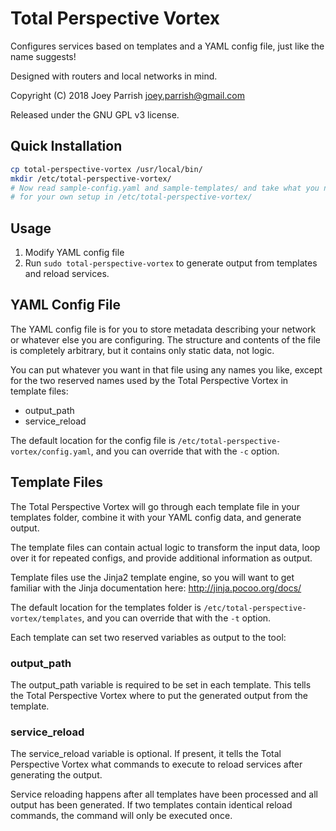 # Total Perspective Vortex

Configures services based on templates and a YAML config file, just like the
name suggests!

Designed with routers and local networks in mind.

Copyright (C) 2018 Joey Parrish <joey.parrish@gmail.com>

Released under the GNU GPL v3 license.


## Quick Installation

```sh
cp total-perspective-vortex /usr/local/bin/
mkdir /etc/total-perspective-vortex/
# Now read sample-config.yaml and sample-templates/ and take what you need
# for your own setup in /etc/total-perspective-vortex/
```


## Usage

1. Modify YAML config file
2. Run `sudo total-perspective-vortex` to generate output from templates and
   reload services.


## YAML Config File

The YAML config file is for you to store metadata describing your network or
whatever else you are configuring.  The structure and contents of the file is
completely arbitrary, but it contains only static data, not logic.

You can put whatever you want in that file using any names you like, except for
the two reserved names used by the Total Perspective Vortex in template files:
  - output_path
  - service_reload

The default location for the config file is
`/etc/total-perspective-vortex/config.yaml`, and you can override that with the
`-c` option.


## Template Files

The Total Perspective Vortex will go through each template file in your
templates folder, combine it with your YAML config data, and generate output.

The template files can contain actual logic to transform the input data, loop
over it for repeated configs, and provide additional information as output.

Template files use the Jinja2 template engine, so you will want to get familiar
with the Jinja documentation here: http://jinja.pocoo.org/docs/

The default location for the templates folder is
`/etc/total-perspective-vortex/templates`, and you can override that with the
`-t` option.

Each template can set two reserved variables as output to the tool:

### output_path

The output_path variable is required to be set in each template.  This tells
the Total Perspective Vortex where to put the generated output from the
template.

### service_reload

The service_reload variable is optional.  If present, it tells the Total
Perspective Vortex what commands to execute to reload services after generating
the output.

Service reloading happens after all templates have been processed and all output
has been generated.  If two templates contain identical reload commands, the
command will only be executed once.
